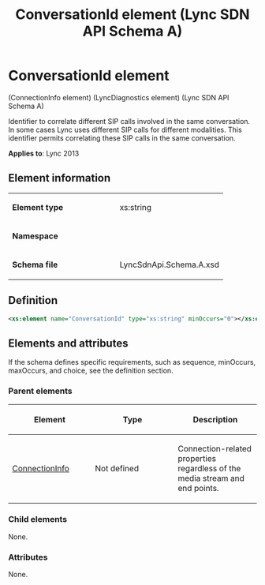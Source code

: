 ﻿---
title: ConversationId element  (Lync SDN API Schema A)
TOCTitle: ConversationId element
ms:assetid: d6affa3d-1983-880a-8fdf-f310b7026d3f
ms:mtpsurl: https://msdn.microsoft.com/library/Dn455007(v=office.15)
ms:contentKeyID: 57260883
ms.date: 07/24/2014
mtps_version: v=office.15
dev_langs:
- xml
---

# ConversationId element 

(ConnectionInfo element) (LyncDiagnostics element) (Lync SDN API Schema A)

Identifier to correlate different SIP calls involved in the same conversation. In some cases Lync uses different SIP calls for different modalities. This identifier permits correlating these SIP calls in the same conversation.


**Applies to**: Lync 2013

## Element information

<table>
<colgroup>
<col style="width: 50%" />
<col style="width: 50%" />
</colgroup>
<tbody>
<tr class="odd">
<td><p><strong>Element type</strong></p></td>
<td><p>xs:string</p></td>
</tr>
<tr class="even">
<td><p><strong>Namespace</strong></p></td>
<td><p></p></td>
</tr>
<tr class="odd">
<td><p><strong>Schema file</strong></p></td>
<td><p>LyncSdnApi.Schema.A.xsd</p></td>
</tr>
</tbody>
</table>


## Definition

```xml
<xs:element name="ConversationId" type="xs:string" minOccurs="0"></xs:element>
```

## Elements and attributes

If the schema defines specific requirements, such as sequence, minOccurs, maxOccurs, and choice, see the definition section.

### Parent elements

<table>
<colgroup>
<col style="width: 33%" />
<col style="width: 33%" />
<col style="width: 33%" />
</colgroup>
<thead>
<tr class="header">
<th><p>Element</p></th>
<th><p>Type</p></th>
<th><p>Description</p></th>
</tr>
</thead>
<tbody>
<tr class="odd">
<td><p><a href="connectioninfo-element-lyncdiagnostics-element-lync-sdn-api-schema-a.md">ConnectionInfo</a></p></td>
<td><p>Not defined</p></td>
<td><p>Connection-related properties regardless of the media stream and end points.</p></td>
</tr>
</tbody>
</table>


### Child elements

None.

### Attributes

None.

